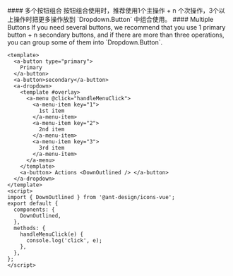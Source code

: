 <cn>
#### 多个按钮组合
按钮组合使用时，推荐使用1个主操作 + n 个次操作，3个以上操作时把更多操作放到 `Dropdown.Button` 中组合使用。
</cn>

<us>
#### Multiple Buttons
If you need several buttons, we recommend that you use 1 primary button + n secondary buttons, and if there are more than three operations, you can group some of them into `Dropdown.Button`.
</us>

```vue
<template>
  <a-button type="primary">
    Primary
  </a-button>
  <a-button>secondary</a-button>
  <a-dropdown>
    <template #overlay>
      <a-menu @click="handleMenuClick">
        <a-menu-item key="1">
          1st item
        </a-menu-item>
        <a-menu-item key="2">
          2nd item
        </a-menu-item>
        <a-menu-item key="3">
          3rd item
        </a-menu-item>
      </a-menu>
    </template>
    <a-button> Actions <DownOutlined /> </a-button>
  </a-dropdown>
</template>
<script>
import { DownOutlined } from '@ant-design/icons-vue';
export default {
  components: {
    DownOutlined,
  },
  methods: {
    handleMenuClick(e) {
      console.log('click', e);
    },
  },
};
</script>
```
